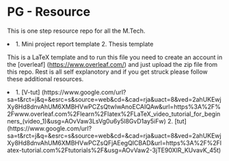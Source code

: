 # PG - Resource

This is one step resource repo for all the M.Tech.
<li> 
  1. Mini project report template
  2. Thesis template
</li>

This is a LaTeX template and to run this file you need to create an account in the [overleaf] (https://www.overleaf.com/) and just upload the zip file from this repo. Rest is all self explanotory and if you get struck please follow these additional resources. 

<li> 
  1. [V-tut] (https://www.google.com/url?sa=t&rct=j&q=&esrc=s&source=web&cd=&cad=rja&uact=8&ved=2ahUKEwjXy8Hd8dnvAhUM6XMBHVwPCZsQtwIwAnoECAIQAw&url=https%3A%2F%2Fwww.overleaf.com%2Flearn%2Flatex%2FLaTeX_video_tutorial_for_beginners_(video_1)&usg=AOvVaw3LsVg0u6y5l8GvD1ay5iFw)
  2. [tut] (https://www.google.com/url?sa=t&rct=j&q=&esrc=s&source=web&cd=&cad=rja&uact=8&ved=2ahUKEwjXy8Hd8dnvAhUM6XMBHVwPCZsQFjAEegQICBAD&url=https%3A%2F%2Flatex-tutorial.com%2Ftutorials%2F&usg=AOvVaw2-3jTE90XIR_KUvavK_45t)
</li>
